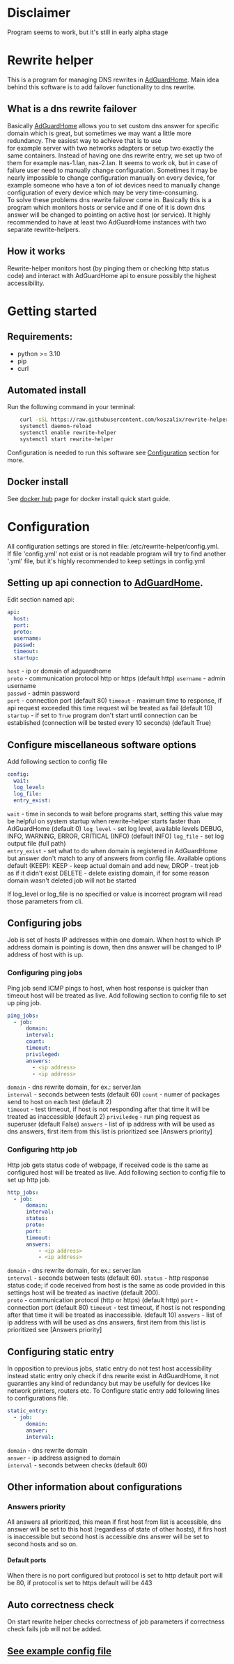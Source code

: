 # Disclaimer
Program seems to work, but it's still in early alpha stage

# Rewrite helper
This is a program for managing DNS rewrites in [AdGuardHome](https://github.com/AdguardTeam/AdGuardHome). Main idea 
behind this software is to add failover functionality to dns rewrite.

## What is a dns rewrite failover
Basically [AdGuardHome](https://github.com/AdguardTeam/AdGuardHome) allows you to set custom dns answer for specific 
domain which is great, but sometimes we may want a little more redundancy. The easiest way to achieve that is to use  
for example server with two networks adapters or setup two exactly the same containers. Instead of having one dns 
rewrite entry, we set up two of them for example nas-1.lan, nas-2.lan. It seems to work ok, but in case of failure user 
need to manually change configuration. Sometimes it may be nearly impossible to change configuration manually on every
device, for example someone who have a ton of iot devices need to manually change configuration of every device which 
may be very time-consuming.  
To solve these problems dns rewrite failover come in. Basically this is a program which monitors hosts or service and if 
one of it is down dns answer will be changed to pointing on active host (or service). It highly recommended to have at 
least two AdGuardHome instances with two separate rewrite-helpers.

## How it works
Rewrite-helper monitors host (by pinging them or checking http status code) and interact with AdGuardHome api to ensure 
possibly the highest accessibility.


# Getting started

## Requirements:
 - python >= 3.10
 - pip
 - curl

## Automated install
Run the following command  in your terminal:
```sh
    curl -sSL https://raw.githubusercontent.com/koszalix/rewrite-helper/main/install.sh | sh
    systemctl daemon-reload
    systemctl enable rewrite-helper
    systemctl start rewrite-helper
```
Configuration is needed to run this software see [Configuration](#Configuration) section for more.

## Docker install
See [docker hub](https://hub.docker.com/repository/docker/koszalix/rewrite-helper#Quickstart) page for docker install quick start guide.

# Configuration
All configuration settings are stored in file: /etc/rewrite-helper/config.yml.    
If file 'config.yml' not exist or is not readable program will try to find
another '.yml' file, but it's highly recommended to keep settings in config.yml  

## Setting up api connection to [AdGuardHome](https://github.com/AdguardTeam/AdGuardHome).
Edit section named api:
```yaml
api:
  host: 
  port: 
  proto: 
  username: 
  passwd: 
  timeout: 
  startup:
```
`host` - ip or domain of adguardhome  
`proto` - communication protocol http or https (default http)
`username` - admin username  
`passwd` - admin password  
`port` - connection port (default 80)
`timeout` - maximum time to response, if api request exceeded this time request wil be treated as fail (default 10)
`startup` - if set to `True` program don't start until connection can be established (connection will be tested every 10
            seconds) (default True)

## Configure miscellaneous software options
Add following section to config file
```yaml
config:
  wait:
  log_level:
  log_file:
  entry_exist:
```
`wait` - time in seconds to wait before programs start, setting this value may be helpful on system startup when 
         rewrite-helper starts faster than AdGuardHome (default 0)
`log_level` - set log level, available levels DEBUG, INFO, WARNING, ERROR, CRITICAL (INFO)  (default INFO)
`log_file` - set log output file (full path)  
`entry_exist` - set what to do when domain is registered in AdGuardHome but answer don't match to any of answers 
                  from config file. Available options default (KEEP): 
                        KEEP - keep actual domain and add new, 
                        DROP - treat job as if it didn't exist
                        DELETE - delete existing domain, if for some reason domain wasn't deleted job will not be started
                
If log_level or log_file is no specified or value is incorrect program will read those parameters from cli.  
## Configuring jobs
Job is set of hosts IP addresses within one domain. When host to which IP address domain is pointing is down, then dns
answer will be changed to IP address of host with is up. 
### Configuring ping jobs
Ping job send ICMP pings to host, when host response is quicker than timeout host will be treated as live. Add following 
section to config file to set up ping job.
```yaml
ping_jobs:
  - job:
      domain:  
      interval: 
      count: 
      timeout: 
      privileged:
      answers:
        - <ip address>
        - <ip address>
```
`domain` - dns rewrite domain, for ex.: server.lan  
`interval` - seconds between tests (default 60)
`count` - numer of packages send to host on each test (default 2)  
`timeout` - test timeout, if host is not responding after that time it will be treated as inaccessible (default 2)
`priviledeg` - run ping request as superuser (default False)
`answers` - list of ip address with will be used as dns answers, first item from this list is prioritized see [Answers priority]

### Configuring http job
Http job gets status code of webpage, if received code is the same as configured host will be treated as live. 
Add following section to config file to set up http job. 
```yaml
http_jobs:
  - job:
      domain: 
      interval: 
      status: 
      proto: 
      port:
      timeout:
      answers:
          - <ip address>
          - <ip address>
```
`domain` - dns rewrite domain, for ex.: server.lan  
`interval` - seconds between tests (default 60).
`status` - http response status code; if code received from host is the same as code provided in this settings host 
           will be treated as inactive (default 200).  
`proto` - communication protocol (http or https)  (default http)
`port` - connection port  (default 80)
`timeout` - test timeout, if host is not responding after that time it will be treated as inaccessible. (default 10)
`answers` - list of ip address with will be used as dns answers, first item from this list is prioritized see [Answers priority]


## Configuring static entry
In opposition to previous jobs, static entry do not test host accessibility instead static entry only check if dns 
rewrite exist in AdGuardHome, it not guaranties any kind of redundancy but may be usefully for devices like network 
printers, routers etc. To Configure static entry add following lines to configurations file.
```yaml
static_entry:
  - job:
      domain: 
      answer: 
      interval:
```
`domain` - dns rewrite domain  
`answer` - ip address assigned to domain  
`interval` - seconds between checks  (default 60)

## Other information about configurations

### Answers priority 
All answers all prioritized, this mean if first host from list is accessible, dns answer will be set to this host 
(regardless of state of other hosts), if firs host is inaccessible but second host is accessible dns answer will be set 
to second hosts and so on.

#### Default ports
When there is no port configured but protocol is set to http default port will be 80, 
if protocol is set to https default will be 443

 
## Auto correctness check
On start rewrite helper checks correctness of job parameters if correctness check fails job will not be added. 

## [See example config file](https://github.com/koszalix/rewrite-helper/blob/main/docs/templates/example_config.yml)




